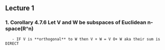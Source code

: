 ## Lecture 1

### 1. Corollary 4.7.6 Let V and W be subspaces of Euclidean n-space(R^n)
       - IF V is **orthogonal** to W then V + W = V O+ W aka their sum is DIRECT
